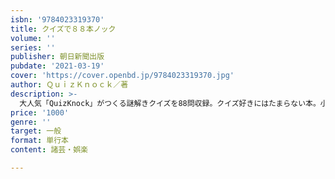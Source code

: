```yaml
---
isbn: '9784023319370'
title: クイズで８８本ノック
volume: ''
series: ''
publisher: 朝日新聞出版
pubdate: '2021-03-19'
cover: 'https://cover.openbd.jp/9784023319370.jpg'
author: ＱｕｉｚＫｎｏｃｋ／著
description: >-
  大人気「QuizKnock」がつくる謎解きクイズを88問収録。クイズ好きにはたまらない本。小中学生向け月刊誌「ジュニアエラ」の人気連載「謎解きクイズノック」に掲載された問題に加え、オリジナル問題も約30問。伊沢拓司さんらのクイズ座談会入り。
price: '1000'
genre: ''
target: 一般
format: 単行本
content: 諸芸・娯楽

---
```

